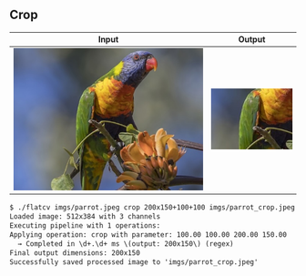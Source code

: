 ## Crop

Input | Output
------|--------
![](imgs/parrot.jpeg) | ![](imgs/parrot_crop.jpeg)

```scrut
$ ./flatcv imgs/parrot.jpeg crop 200x150+100+100 imgs/parrot_crop.jpeg
Loaded image: 512x384 with 3 channels
Executing pipeline with 1 operations:
Applying operation: crop with parameter: 100.00 100.00 200.00 150.00
  → Completed in \d+.\d+ ms \(output: 200x150\) (regex)
Final output dimensions: 200x150
Successfully saved processed image to 'imgs/parrot_crop.jpeg'
```
